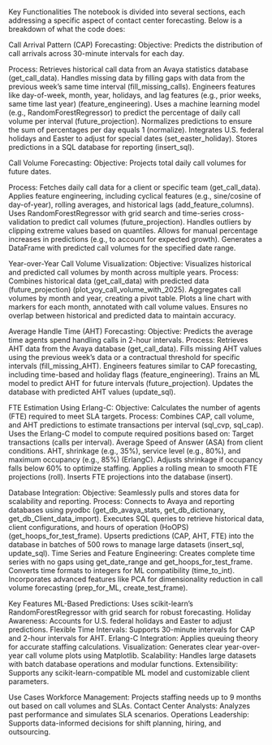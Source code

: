 Key Functionalities
The notebook is divided into several sections, each addressing a specific aspect of contact center forecasting. Below is a breakdown of what the code does:

Call Arrival Pattern (CAP) Forecasting:
Objective: Predicts the distribution of call arrivals across 30-minute intervals for each day.

Process:
Retrieves historical call data from an Avaya statistics database (get_call_data).
Handles missing data by filling gaps with data from the previous week’s same time interval (fill_missing_calls).
Engineers features like day-of-week, month, year, holidays, and lag features (e.g., prior weeks, same time last year) (feature_engineering).
Uses a machine learning model (e.g., RandomForestRegressor) to predict the percentage of daily call volume per interval (future_projection).
Normalizes predictions to ensure the sum of percentages per day equals 1 (normalize).
Integrates U.S. federal holidays and Easter to adjust for special dates (set_easter_holiday).
Stores predictions in a SQL database for reporting (insert_sql).

Call Volume Forecasting:
Objective: Projects total daily call volumes for future dates.

Process:
Fetches daily call data for a client or specific team (get_call_data).
Applies feature engineering, including cyclical features (e.g., sine/cosine of day-of-year), rolling averages, and historical lags (add_feature_columns).
Uses RandomForestRegressor with grid search and time-series cross-validation to predict call volumes (future_projection).
Handles outliers by clipping extreme values based on quantiles.
Allows for manual percentage increases in predictions (e.g., to account for expected growth).
Generates a DataFrame with predicted call volumes for the specified date range.

Year-over-Year Call Volume Visualization:
Objective: Visualizes historical and predicted call volumes by month across multiple years.
Process:
Combines historical data (get_call_data) with predicted data (future_projection) (plot_yoy_call_volume_with_2025).
Aggregates call volumes by month and year, creating a pivot table.
Plots a line chart with markers for each month, annotated with call volume values.
Ensures no overlap between historical and predicted data to maintain accuracy.

Average Handle Time (AHT) Forecasting:
Objective: Predicts the average time agents spend handling calls in 2-hour intervals.
Process:
Retrieves AHT data from the Avaya database (get_call_data).
Fills missing AHT values using the previous week’s data or a contractual threshold for specific intervals (fill_missing_AHT).
Engineers features similar to CAP forecasting, including time-based and holiday flags (feature_engineering).
Trains an ML model to predict AHT for future intervals (future_projection).
Updates the database with predicted AHT values (update_sql).

FTE Estimation Using Erlang-C:
Objective: Calculates the number of agents (FTE) required to meet SLA targets.
Process:
Combines CAP, call volume, and AHT predictions to estimate transactions per interval (sql_cvp, sql_cap).
Uses the Erlang-C model to compute required positions based on:
Target transactions (calls per interval).
Average Speed of Answer (ASA) from client conditions.
AHT, shrinkage (e.g., 35%), service level (e.g., 80%), and maximum occupancy (e.g., 85%) (ErlangC).
Adjusts shrinkage if occupancy falls below 60% to optimize staffing.
Applies a rolling mean to smooth FTE projections (roll).
Inserts FTE projections into the database (insert).

Database Integration:
Objective: Seamlessly pulls and stores data for scalability and reporting.
Process:
Connects to Avaya and reporting databases using pyodbc (get_db_avaya_stats, get_db_dictionary, get_db_Client_data_import).
Executes SQL queries to retrieve historical data, client configurations, and hours of operation (HoOPS) (get_hoops_for_test_frame).
Upserts predictions (CAP, AHT, FTE) into the database in batches of 500 rows to manage large datasets (insert_sql, update_sql).
Time Series and Feature Engineering:
Creates complete time series with no gaps using get_date_range and get_hoops_for_test_frame.
Converts time formats to integers for ML compatibility (time_to_int).
Incorporates advanced features like PCA for dimensionality reduction in call volume forecasting (prep_for_ML, create_test_frame).

Key Features
ML-Based Predictions: Uses scikit-learn’s RandomForestRegressor with grid search for robust forecasting.
Holiday Awareness: Accounts for U.S. federal holidays and Easter to adjust predictions.
Flexible Time Intervals: Supports 30-minute intervals for CAP and 2-hour intervals for AHT.
Erlang-C Integration: Applies queuing theory for accurate staffing calculations.
Visualization: Generates clear year-over-year call volume plots using Matplotlib.
Scalability: Handles large datasets with batch database operations and modular functions.
Extensibility: Supports any scikit-learn-compatible ML model and customizable client parameters.

Use Cases
Workforce Management: Projects staffing needs up to 9 months out based on call volumes and SLAs.
Contact Center Analysts: Analyzes past performance and simulates SLA scenarios.
Operations Leadership: Supports data-informed decisions for shift planning, hiring, and outsourcing.
